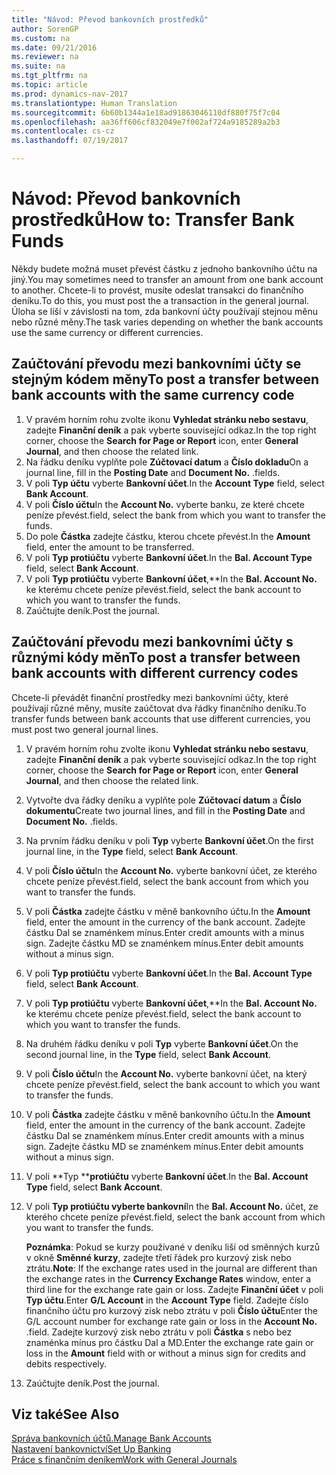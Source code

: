 ```yaml
---
title: "Návod: Převod bankovních prostředků"
author: SorenGP
ms.custom: na
ms.date: 09/21/2016
ms.reviewer: na
ms.suite: na
ms.tgt_pltfrm: na
ms.topic: article
ms.prod: dynamics-nav-2017
ms.translationtype: Human Translation
ms.sourcegitcommit: 6b60b1344a1e18ad91863046110df880f75f7c04
ms.openlocfilehash: aa36ff606cf832049e7f002af724a9185289a2b3
ms.contentlocale: cs-cz
ms.lasthandoff: 07/19/2017

---
```


# <a name="how-to-transfer-bank-funds"></a><span data-ttu-id="cdf54-102">Návod: Převod bankovních prostředků</span><span class="sxs-lookup"><span data-stu-id="cdf54-102">How to: Transfer Bank Funds</span></span>
<span data-ttu-id="cdf54-103">Někdy budete možná muset převést částku z jednoho bankovního účtu na jiný.</span><span class="sxs-lookup"><span data-stu-id="cdf54-103">You may sometimes need to transfer an amount from one bank account to another.</span></span> <span data-ttu-id="cdf54-104">Chcete-li to provést, musíte odeslat transakci do finančního deníku.</span><span class="sxs-lookup"><span data-stu-id="cdf54-104">To do this, you must post the a transaction in the general journal.</span></span> <span data-ttu-id="cdf54-105">Úloha se liší v závislosti na tom, zda bankovní účty používají stejnou měnu nebo různé měny.</span><span class="sxs-lookup"><span data-stu-id="cdf54-105">The task varies depending on whether the bank accounts use the same currency or different currencies.</span></span>

## <a name="to-post-a-transfer-between-bank-accounts-with-the-same-currency-code"></a><span data-ttu-id="cdf54-106">Zaúčtování převodu mezi bankovními účty se stejným kódem měny</span><span class="sxs-lookup"><span data-stu-id="cdf54-106">To post a transfer between bank accounts with the same currency code</span></span>
1. <span data-ttu-id="cdf54-107">V pravém horním rohu zvolte ikonu **Vyhledat stránku nebo sestavu**, zadejte **Finanční deník** a pak vyberte související odkaz.</span><span class="sxs-lookup"><span data-stu-id="cdf54-107">In the top right corner, choose the **Search for Page or Report** icon, enter **General Journal**, and then choose the related link.</span></span>
2. <span data-ttu-id="cdf54-108">Na řádku deníku vyplňte pole **Zúčtovací datum** a **Číslo dokladu**</span><span class="sxs-lookup"><span data-stu-id="cdf54-108">On a journal line, fill in the **Posting Date** and **Document No.**</span></span> <span data-ttu-id="cdf54-109">.</span><span class="sxs-lookup"><span data-stu-id="cdf54-109">fields.</span></span>
3. <span data-ttu-id="cdf54-110">V poli **Typ účtu** vyberte **Bankovní účet**.</span><span class="sxs-lookup"><span data-stu-id="cdf54-110">In the **Account Type** field, select **Bank Account**.</span></span>
4. <span data-ttu-id="cdf54-111">V poli **Číslo účtu**</span><span class="sxs-lookup"><span data-stu-id="cdf54-111">In the **Account No.**</span></span> <span data-ttu-id="cdf54-112">vyberte banku, ze které chcete peníze převést.</span><span class="sxs-lookup"><span data-stu-id="cdf54-112">field, select the bank from which you want to transfer the funds.</span></span>
5. <span data-ttu-id="cdf54-113">Do pole **Částka** zadejte částku, kterou chcete převést.</span><span class="sxs-lookup"><span data-stu-id="cdf54-113">In the **Amount** field, enter the amount to be transferred.</span></span>
6. <span data-ttu-id="cdf54-114">V poli **Typ protiúčtu** vyberte **Bankovní účet**.</span><span class="sxs-lookup"><span data-stu-id="cdf54-114">In the **Bal. Account Type** field, select **Bank Account**.</span></span>
7. <span data-ttu-id="cdf54-115">V poli **Typ protiúčtu** vyberte **Bankovní účet**,**</span><span class="sxs-lookup"><span data-stu-id="cdf54-115">In the **Bal. Account No.**</span></span> <span data-ttu-id="cdf54-116">ke kterému chcete peníze převést.</span><span class="sxs-lookup"><span data-stu-id="cdf54-116">field, select the bank account to which you want to transfer the funds.</span></span>
8. <span data-ttu-id="cdf54-117">Zaúčtujte deník.</span><span class="sxs-lookup"><span data-stu-id="cdf54-117">Post the journal.</span></span>

## <a name="to-post-a-transfer-between-bank-accounts-with-different-currency-codes"></a><span data-ttu-id="cdf54-118">Zaúčtování převodu mezi bankovními účty s různými kódy měn</span><span class="sxs-lookup"><span data-stu-id="cdf54-118">To post a transfer between bank accounts with different currency codes</span></span>
<span data-ttu-id="cdf54-119">Chcete-li převádět finanční prostředky mezi bankovními účty, které používají různé měny, musíte zaúčtovat dva řádky finančního deníku.</span><span class="sxs-lookup"><span data-stu-id="cdf54-119">To transfer funds between bank accounts that use different currencies, you must post two general journal lines.</span></span>

1. <span data-ttu-id="cdf54-120">V pravém horním rohu zvolte ikonu **Vyhledat stránku nebo sestavu**, zadejte **Finanční deník** a pak vyberte související odkaz.</span><span class="sxs-lookup"><span data-stu-id="cdf54-120">In the top right corner, choose the **Search for Page or Report** icon, enter **General Journal**, and then choose the related link.</span></span>
2. <span data-ttu-id="cdf54-121">Vytvořte dva řádky deníku a vyplňte pole **Zúčtovací datum** a **Číslo dokumentu**</span><span class="sxs-lookup"><span data-stu-id="cdf54-121">Create two journal lines, and fill in the **Posting Date** and **Document No.**</span></span> <span data-ttu-id="cdf54-122">.</span><span class="sxs-lookup"><span data-stu-id="cdf54-122">fields.</span></span>
3. <span data-ttu-id="cdf54-123">Na prvním řádku deníku v poli **Typ** vyberte **Bankovní účet**.</span><span class="sxs-lookup"><span data-stu-id="cdf54-123">On the first journal line, in the **Type** field, select **Bank Account**.</span></span>
4. <span data-ttu-id="cdf54-124">V poli **Číslo účtu**</span><span class="sxs-lookup"><span data-stu-id="cdf54-124">In the **Account No.**</span></span> <span data-ttu-id="cdf54-125">vyberte bankovní účet, ze kterého chcete peníze převést.</span><span class="sxs-lookup"><span data-stu-id="cdf54-125">field, select the bank account from which you want to transfer the funds.</span></span>
5. <span data-ttu-id="cdf54-126">V poli **Částka** zadejte částku v měně bankovního účtu.</span><span class="sxs-lookup"><span data-stu-id="cdf54-126">In the **Amount** field, enter the amount in the currency of the bank account.</span></span> <span data-ttu-id="cdf54-127">Zadejte částku Dal se znaménkem mínus.</span><span class="sxs-lookup"><span data-stu-id="cdf54-127">Enter credit amounts with a minus sign.</span></span> <span data-ttu-id="cdf54-128">Zadejte částku MD se znaménkem mínus.</span><span class="sxs-lookup"><span data-stu-id="cdf54-128">Enter debit amounts without a minus sign.</span></span>
6. <span data-ttu-id="cdf54-129">V poli **Typ protiúčtu** vyberte **Bankovní účet**.</span><span class="sxs-lookup"><span data-stu-id="cdf54-129">In the **Bal. Account Type** field, select **Bank Account**.</span></span>
7. <span data-ttu-id="cdf54-130">V poli **Typ protiúčtu** vyberte **Bankovní účet**,**</span><span class="sxs-lookup"><span data-stu-id="cdf54-130">In the **Bal. Account No.**</span></span> <span data-ttu-id="cdf54-131">ke kterému chcete peníze převést.</span><span class="sxs-lookup"><span data-stu-id="cdf54-131">field, select the bank account to which you want to transfer the funds.</span></span>
8. <span data-ttu-id="cdf54-132">Na druhém řádku deníku v poli **Typ** vyberte **Bankovní účet**.</span><span class="sxs-lookup"><span data-stu-id="cdf54-132">On the second journal line, in the **Type** field, select **Bank Account**.</span></span>
9. <span data-ttu-id="cdf54-133">V poli **Číslo účtu**</span><span class="sxs-lookup"><span data-stu-id="cdf54-133">In the **Account No.**</span></span> <span data-ttu-id="cdf54-134">vyberte bankovní účet, na který chcete peníze převést.</span><span class="sxs-lookup"><span data-stu-id="cdf54-134">field, select the bank account to which you want to transfer the funds.</span></span>
10. <span data-ttu-id="cdf54-135">V poli **Částka** zadejte částku v měně bankovního účtu.</span><span class="sxs-lookup"><span data-stu-id="cdf54-135">In the **Amount** field, enter the amount in the currency of the bank account.</span></span> <span data-ttu-id="cdf54-136">Zadejte částku Dal se znaménkem mínus.</span><span class="sxs-lookup"><span data-stu-id="cdf54-136">Enter credit amounts with a minus sign.</span></span> <span data-ttu-id="cdf54-137">Zadejte částku MD se znaménkem mínus.</span><span class="sxs-lookup"><span data-stu-id="cdf54-137">Enter debit amounts without a minus sign.</span></span>
11. <span data-ttu-id="cdf54-138">V poli **Typ ****protiúčtu** vyberte **Bankovní účet**.</span><span class="sxs-lookup"><span data-stu-id="cdf54-138">In the **Bal. Account Type** field, select **Bank Account**.</span></span>  
12. <span data-ttu-id="cdf54-139">V poli **Typ protiúčtu vyberte bankovní**</span><span class="sxs-lookup"><span data-stu-id="cdf54-139">In the **Bal. Account No.**</span></span> <span data-ttu-id="cdf54-140">účet, ze kterého chcete peníze převést.</span><span class="sxs-lookup"><span data-stu-id="cdf54-140">field, select the bank account from which you want to transfer the funds.</span></span>

    <span data-ttu-id="cdf54-141">**Poznámka**: Pokud se kurzy používané v deníku liší od směnných kurzů v okně **Směnné kurzy**, zadejte třetí řádek pro kurzový zisk nebo ztrátu.</span><span class="sxs-lookup"><span data-stu-id="cdf54-141">**Note**: If the exchange rates used in the journal are different than the exchange rates in the **Currency Exchange Rates** window, enter a third line for the exchange rate gain or loss.</span></span> <span data-ttu-id="cdf54-142">Zadejte **Finanční účet** v poli **Typ účtu**.</span><span class="sxs-lookup"><span data-stu-id="cdf54-142">Enter **G/L Account** in the **Account Type** field.</span></span> <span data-ttu-id="cdf54-143">Zadejte číslo finančního účtu pro kurzový zisk nebo ztrátu v poli **Číslo účtu**</span><span class="sxs-lookup"><span data-stu-id="cdf54-143">Enter the G/L account number for exchange rate gain or loss in the **Account No.**</span></span> <span data-ttu-id="cdf54-144">.</span><span class="sxs-lookup"><span data-stu-id="cdf54-144">field.</span></span> <span data-ttu-id="cdf54-145">Zadejte kurzový zisk nebo ztrátu v poli **Částka** s nebo bez znaménka mínus pro částku Dal a MD.</span><span class="sxs-lookup"><span data-stu-id="cdf54-145">Enter the exchange rate gain or loss in the **Amount** field with or without a minus sign for credits and debits respectively.</span></span>
13. <span data-ttu-id="cdf54-146">Zaúčtujte deník.</span><span class="sxs-lookup"><span data-stu-id="cdf54-146">Post the journal.</span></span>

## <a name="see-also"></a><span data-ttu-id="cdf54-147">Viz také</span><span class="sxs-lookup"><span data-stu-id="cdf54-147">See Also</span></span>  
[<span data-ttu-id="cdf54-148">Správa bankovních účtů.</span><span class="sxs-lookup"><span data-stu-id="cdf54-148">Manage Bank Accounts</span></span>](bank-manage-bank-accounts.md)  
[<span data-ttu-id="cdf54-149">Nastavení bankovnictví</span><span class="sxs-lookup"><span data-stu-id="cdf54-149">Set Up Banking</span></span>](bank-setup-banking.md)  
[<span data-ttu-id="cdf54-150">Práce s finančním deníkem</span><span class="sxs-lookup"><span data-stu-id="cdf54-150">Work with General Journals</span></span>](ui-work-general-journals.md)

